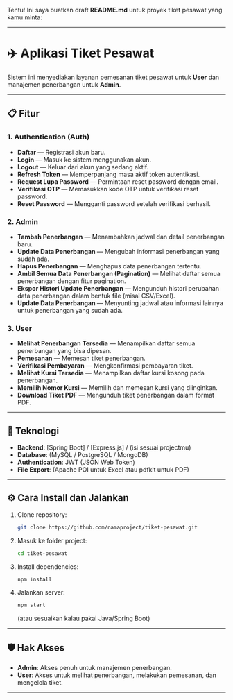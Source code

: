 Tentu! Ini saya buatkan draft **README.md** untuk proyek tiket pesawat yang kamu minta:

---

# ✈️ Aplikasi Tiket Pesawat

Sistem ini menyediakan layanan pemesanan tiket pesawat untuk **User** dan manajemen penerbangan untuk **Admin**.

---

## 📋 Fitur

### 1. Authentication (Auth)
- **Daftar** — Registrasi akun baru.
- **Login** — Masuk ke sistem menggunakan akun.
- **Logout** — Keluar dari akun yang sedang aktif.
- **Refresh Token** — Memperpanjang masa aktif token autentikasi.
- **Request Lupa Password** — Permintaan reset password dengan email.
- **Verifikasi OTP** — Memasukkan kode OTP untuk verifikasi reset password.
- **Reset Password** — Mengganti password setelah verifikasi berhasil.

### 2. Admin
- **Tambah Penerbangan** — Menambahkan jadwal dan detail penerbangan baru.
- **Update Data Penerbangan** — Mengubah informasi penerbangan yang sudah ada.
- **Hapus Penerbangan** — Menghapus data penerbangan tertentu.
- **Ambil Semua Data Penerbangan (Pagination)** — Melihat daftar semua penerbangan dengan fitur pagination.
- **Ekspor Histori Update Penerbangan** — Mengunduh histori perubahan data penerbangan dalam bentuk file (misal CSV/Excel).
- **Update Data Penerbangan** — Menyunting jadwal atau informasi lainnya untuk penerbangan yang sudah ada.

### 3. User
- **Melihat Penerbangan Tersedia** — Menampilkan daftar semua penerbangan yang bisa dipesan.
- **Pemesanan** — Memesan tiket penerbangan.
- **Verifikasi Pembayaran** — Mengkonfirmasi pembayaran tiket.
- **Melihat Kursi Tersedia** — Menampilkan daftar kursi kosong pada penerbangan.
- **Memilih Nomor Kursi** — Memilih dan memesan kursi yang diinginkan.
- **Download Tiket PDF** — Mengunduh tiket penerbangan dalam format PDF.

---

## 🚀 Teknologi
- **Backend**: [Spring Boot] / [Express.js] / (isi sesuai projectmu)
- **Database**: (MySQL / PostgreSQL / MongoDB)
- **Authentication**: JWT (JSON Web Token)
- **File Export**: (Apache POI untuk Excel atau pdfkit untuk PDF)

---

## ⚙️ Cara Install dan Jalankan
1. Clone repository:
   ```bash
   git clone https://github.com/namaproject/tiket-pesawat.git
   ```
2. Masuk ke folder project:
   ```bash
   cd tiket-pesawat
   ```
3. Install dependencies:
   ```bash
   npm install
   ```
4. Jalankan server:
   ```bash
   npm start
   ```
   (atau sesuaikan kalau pakai Java/Spring Boot)

---

## 🛡️ Hak Akses
- **Admin**: Akses penuh untuk manajemen penerbangan.
- **User**: Akses untuk melihat penerbangan, melakukan pemesanan, dan mengelola tiket.

---
